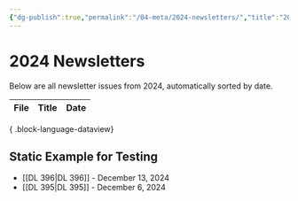```yaml
---
{"dg-publish":true,"permalink":"/04-meta/2024-newsletters/","title":"2024 Newsletters","tags":["newsletter","index",2024]}
---
```



# 2024 Newsletters

Below are all newsletter issues from 2024, automatically sorted by date.

| File | Title | Date |
| ---- | ----- | ---- |

{ .block-language-dataview}

## Static Example for Testing

- [[DL 396\|DL 396]] - December 13, 2024
- [[DL 395\|DL 395]] - December 6, 2024

